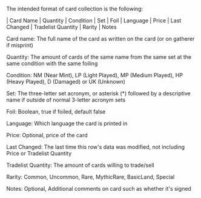 The intended format of card collection is the following:

| Card Name | Quantity | Condition | Set | Foil | Language | Price | Last Changed | Tradelist Quantity | Rarity | Notes

Card name: The full name of the card as written on the card (or on gatherer if misprint)

Quantity: The amount of cards of the same name from the same set at the same condition with the same foiling

Condition: NM (Near Mint), LP (Light Played), MP (Medium Played), HP (Heavy Played), D (Damaged) or UK (Unknown)

Set: The three-letter set acronym, or asterisk (*) followed by a descriptive name if outside of normal 3-letter acronym sets

Foil: Boolean, true if foiled, default false

Language: Which language the card is printed in

Price: Optional, price of the card

Last Changed: The last time this row's data was modified, not including Price or Tradelist Quantity

Tradelist Quantity: The amount of cards willing to trade/sell

Rarity: Common, Uncommon, Rare, MythicRare, BasicLand, Special

Notes: Optional, Additional comments on card such as whether it's signed